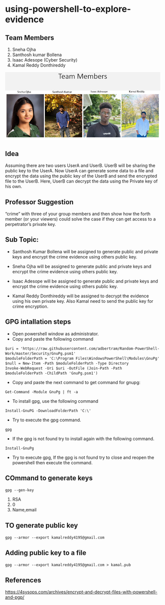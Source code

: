 # using-powershell-to-explore-evidence

## Team Members
 1. Sneha Ojha
 1. Santhosh kumar Bollena
 1. Isaac Adesope (Cyber Security)
 1. Kamal Reddy Donthireddy
 
 ![Group](Group.png)
 
## Idea
Assuming there are two users UserA and UserB. UserB will be sharing the public key to the UserA. Now UserA can generate some data to a file and encrypt the data using the public key of the UserB and send the encrypted file to the UserB. Here, UserB can decrypt the data using the Private key of his own.

## Professor Suggestion

“crime” with three of your group members and then show how the forth member (or your viewers) could solve the case if they can get access to a perpetrator’s private key.

## Sub Topic:

- Santhosh Kumar Bollena will be assigned to generate public and private keys and encrypt the crime evidence using others public key.

- Sneha Ojha will be assigned to generate public and private keys and encrypt the crime evidence using others public key.

- Isaac Adesope will be assigned to generate public and private keys and encrypt the crime evidence using others public key.

- Kamal Reddy Donthireddy will be assigned to decrypt the evidence using his own private key. Also Kamal need to send the public key for crime encryption. 

## GPG intallation steps

- Open powershell window as administrator.
- Copy and paste the following command
 ``` 
 $uri = 'https://raw.githubusercontent.com/adbertram/Random-PowerShell-Work/master/Security/GnuPg.psm1'
$moduleFolderPath = 'C:\Program Files\WindowsPowerShell\Modules\GnuPg'
$null = New-Item -Path $moduleFolderPath -Type Directory
Invoke-WebRequest -Uri $uri -OutFile (Join-Path -Path $moduleFolderPath -ChildPath 'GnuPg.psm1')
```
- Copy and paste the next command to get command for gnupg:

``` 
Get-Command -Module GnuPg | ft -a 
```

- To install gpg, use the following command

``` 
Install-GnuPG -DownloadFolderPath 'C:\'
```

- Try to execute the gpg command.

``` 
gpg 
```

- If the gpg is not found try to install again with the following command.

``` 
Install-GnuPg

```

- Try to execute gpg, If the gpg is not found try to close and reopen the powershell then execute the command.

## COmmand to generate keys
``` gpg --gen-key ```

1. RSA
1. 0
1. Name,email

## TO generate public key
``` gpg --armor --export kamalreddy4195@gmail.com ```

## Adding public key to a file
```gpg --armor --export kamalreddy4195@gmail.com > kamal.pub ```

## References

https://4sysops.com/archives/encrypt-and-decrypt-files-with-powershell-and-pgp/
